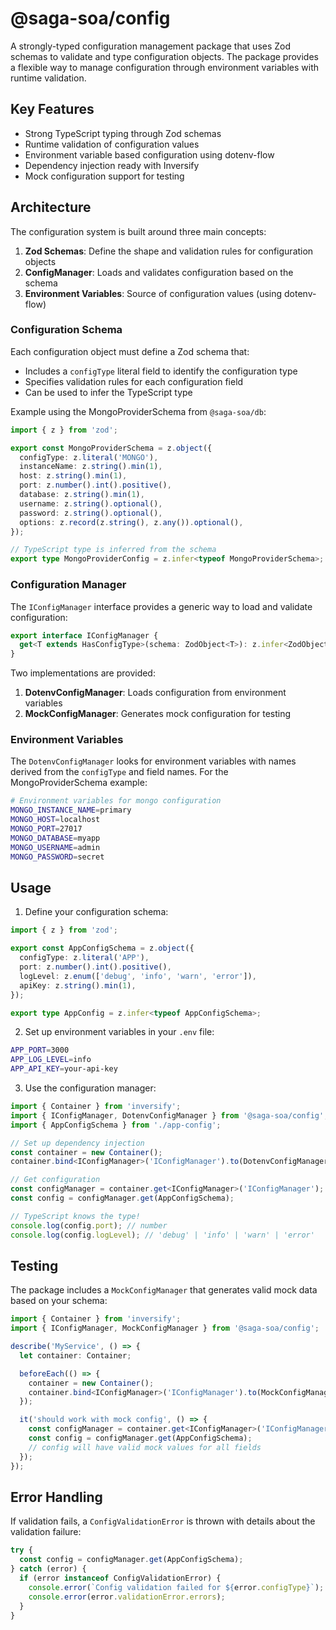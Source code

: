 # @saga-soa/config

A strongly-typed configuration management package that uses Zod schemas to validate and type configuration objects. The package provides a flexible way to manage configuration through environment variables with runtime validation.

## Key Features

- Strong TypeScript typing through Zod schemas
- Runtime validation of configuration values
- Environment variable based configuration using dotenv-flow
- Dependency injection ready with Inversify
- Mock configuration support for testing

## Architecture

The configuration system is built around three main concepts:

1. **Zod Schemas**: Define the shape and validation rules for configuration objects
2. **ConfigManager**: Loads and validates configuration based on the schema
3. **Environment Variables**: Source of configuration values (using dotenv-flow)

### Configuration Schema

Each configuration object must define a Zod schema that:

- Includes a `configType` literal field to identify the configuration type
- Specifies validation rules for each configuration field
- Can be used to infer the TypeScript type

Example using the MongoProviderSchema from `@saga-soa/db`:

```typescript
import { z } from 'zod';

export const MongoProviderSchema = z.object({
  configType: z.literal('MONGO'),
  instanceName: z.string().min(1),
  host: z.string().min(1),
  port: z.number().int().positive(),
  database: z.string().min(1),
  username: z.string().optional(),
  password: z.string().optional(),
  options: z.record(z.string(), z.any()).optional(),
});

// TypeScript type is inferred from the schema
export type MongoProviderConfig = z.infer<typeof MongoProviderSchema>;
```

### Configuration Manager

The `IConfigManager` interface provides a generic way to load and validate configuration:

```typescript
export interface IConfigManager {
  get<T extends HasConfigType>(schema: ZodObject<T>): z.infer<ZodObject<T>>;
}
```

Two implementations are provided:

1. **DotenvConfigManager**: Loads configuration from environment variables
2. **MockConfigManager**: Generates mock configuration for testing

### Environment Variables

The `DotenvConfigManager` looks for environment variables with names derived from the `configType` and field names. For the MongoProviderSchema example:

```bash
# Environment variables for mongo configuration
MONGO_INSTANCE_NAME=primary
MONGO_HOST=localhost
MONGO_PORT=27017
MONGO_DATABASE=myapp
MONGO_USERNAME=admin
MONGO_PASSWORD=secret
```

## Usage

1. Define your configuration schema:

```typescript
import { z } from 'zod';

export const AppConfigSchema = z.object({
  configType: z.literal('APP'),
  port: z.number().int().positive(),
  logLevel: z.enum(['debug', 'info', 'warn', 'error']),
  apiKey: z.string().min(1),
});

export type AppConfig = z.infer<typeof AppConfigSchema>;
```

2. Set up environment variables in your `.env` file:

```bash
APP_PORT=3000
APP_LOG_LEVEL=info
APP_API_KEY=your-api-key
```

3. Use the configuration manager:

```typescript
import { Container } from 'inversify';
import { IConfigManager, DotenvConfigManager } from '@saga-soa/config';
import { AppConfigSchema } from './app-config';

// Set up dependency injection
const container = new Container();
container.bind<IConfigManager>('IConfigManager').to(DotenvConfigManager);

// Get configuration
const configManager = container.get<IConfigManager>('IConfigManager');
const config = configManager.get(AppConfigSchema);

// TypeScript knows the type!
console.log(config.port); // number
console.log(config.logLevel); // 'debug' | 'info' | 'warn' | 'error'
```

## Testing

The package includes a `MockConfigManager` that generates valid mock data based on your schema:

```typescript
import { Container } from 'inversify';
import { IConfigManager, MockConfigManager } from '@saga-soa/config';

describe('MyService', () => {
  let container: Container;

  beforeEach(() => {
    container = new Container();
    container.bind<IConfigManager>('IConfigManager').to(MockConfigManager);
  });

  it('should work with mock config', () => {
    const configManager = container.get<IConfigManager>('IConfigManager');
    const config = configManager.get(AppConfigSchema);
    // config will have valid mock values for all fields
  });
});
```

## Error Handling

If validation fails, a `ConfigValidationError` is thrown with details about the validation failure:

```typescript
try {
  const config = configManager.get(AppConfigSchema);
} catch (error) {
  if (error instanceof ConfigValidationError) {
    console.error(`Config validation failed for ${error.configType}`);
    console.error(error.validationError.errors);
  }
}
```
